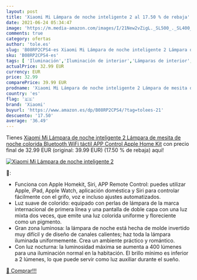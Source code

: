 ```yaml
---
layout: post
title: 'Xiaomi Mi Lámpara de noche inteligente 2 al 17.50 % de rebaja'
date: 2021-06-24 05:34:47
image: 'https://m.media-amazon.com/images/I/21New2vZigL._SL500_._SL400_.jpg'
comments: true
category: ofertas
author: 'tole.es'
slug: 'B08RP2CPS4-es Xiaomi Mi Lámpara de noche inteligente 2 Lámpara de mesita...'
sku: 'B08RP2CPS4-es'
tags: [ 'Iluminación','Iluminación de interior','Lámparas de interior','apple','xiaomi', ]
actualPrice: 32.99 EUR
currency: EUR
price: 32.99
comparePrice: 39.99 EUR
prodname: 'Xiaomi Mi Lámpara de noche inteligente 2 Lámpara de mesita de noche colorida Bluetooth WiFi táctil APP Control Apple Home Kit'
country: 'es'
flag: '🇪🇸'
brand: 'Xiaomi'
buyurl: 'https://www.amazon.es/dp/B08RP2CPS4/?tag=tolees-21'
descuento: '17.50'
average: '36.49'
---
```


Tienes [Xiaomi Mi Lámpara de noche inteligente 2 Lámpara de mesita de noche colorida Bluetooth WiFi táctil APP Control Apple Home Kit](https://www.amazon.es/dp/B08RP2CPS4/?tag=tolees-21) con precio final de  32.99 EUR (original: 39.99 EUR) (17.50 %  de rebaja) aqui!

[![Xiaomi Mi Lámpara de noche inteligente 2](https://m.media-amazon.com/images/I/21New2vZigL._SL500_._SL400_.jpg)](https://www.amazon.es/dp/B08RP2CPS4/?tag=tolees-21)

🔎:

- Funciona con Apple Homekit, Siri, APP Remote Control: puedes utilizar Apple, iPad, Apple Watch, aplicación doméstica y Siri para controlar fácilmente con el grifo, voz e incluso ajustes automatizados.
- Luz suave de colorido: equipado con perlas de lámpara de la marca internacional de primera línea y una pantalla de doble capa con una luz mixta dos veces, que emite una luz colorida uniforme y floreciente como un pigmento.
- Gran zona luminosa: la lámpara de noche está hecha de molde invertido muy difícil y de diseño de canales calientes; haz toda la lámpara iluminada uniformemente. Crea un ambiente práctico y romántico.
- Con luz nocturna: la luminosidad máxima se aumenta a 400 lúmenes para una iluminación normal en la habitación. El brillo mínimo es inferior a 2 lúmenes, lo que puede servir como luz auxiliar durante el sueño.

[🛒 Comprar!!!](https://www.amazon.es/dp/B08RP2CPS4/?tag=tolees-21)
